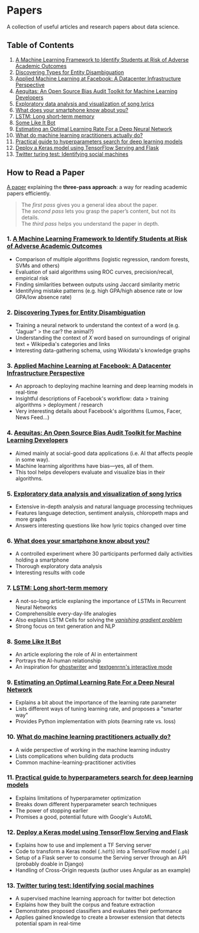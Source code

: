  # Papers
A collection of useful articles and research papers about data science.

## Table of Contents
1. [A Machine Learning Framework to Identify Students at Risk of Adverse Academic Outcomes](#1-a-machine-learning-framework-to-identify-students-at-risk-of-adverse-academic-outcomes)
2. [Discovering Types for Entity Disambiguation](#2-discovering-types-for-entity-disambiguation)
3. [Applied Machine Learning at Facebook: A Datacenter Infrastructure Perspective](#3-applied-machine-learning-at-facebook-a-datacenter-infrastructure-perspective)
4. [Aequitas: An Open Source Bias Audit Toolkit for Machine Learning Developers](#4-aequitas-an-open-source-bias-audit-toolkit-for-machine-learning-developers)
5. [Exploratory data analysis and visualization of song lyrics](#5-exploratory-data-analysis-and-visualization-of-song-lyrics)
6. [What does your smartphone know about you?](#6-what-does-your-smartphone-know-about-you)
7. [LSTM: Long short-term memory](#7-lstm-long-short-term-memory)
8. [Some Like It Bot](#8-some-like-it-bot)
9. [Estimating an Optimal Learning Rate For a Deep Neural Network](#9-estimating-an-optimal-learning-rate-for-a-deep-neural-network)
10. [What do machine learning practitioners actually do?](#10-what-do-machine-learning-practitioners-actually-do)
11. [Practical guide to hyperparameters search for deep learning models](#11-practical-guide-to-hyperparameters-search-for-deep-learning-models)
12. [Deploy a Keras model using TensorFlow Serving and Flask](#12-deploy-a-keras-model-using-tensorflow-serving-and-flask)
13. [Twitter turing test: Identifying social machines](#13-twitter-turing-test-identifying-social-machines)
  
## How to Read a Paper
[A paper](papers/How-to-Read-a-Paper.pdf) explaining the **three-pass approach**: a way for reading academic papers efficiently.

> The *first pass* gives you a general idea about the paper.  
The *second pass* lets you grasp the paper’s content, but not its details.  
The *third pass* helps you understand the paper in depth.

### 1. [A Machine Learning Framework to Identify Students at Risk of Adverse Academic Outcomes](papers/A-Machine-Learning-Framework-to-Identify-Students-at-Risk-of-Adverse-Academic-Outcomes.pdf)
  * Comparison of multiple algorithms (logistic regression, random forests, SVMs and others)
  * Evaluation of said algorithms using ROC curves, precision/recall, empirical risk
  * Finding similarities between outputs using Jaccard similarity metric
  * Identifying mistake patterns (e.g. high GPA/high absence rate or low GPA/low absence rate)
### 2. [Discovering Types for Entity Disambiguation](https://blog.openai.com/discovering-types-for-entity-disambiguation/)
  * Training a neural network to understand the context of a word (e.g. "Jaguar" > the car? the animal?)
  * Understanding the context of *X* word based on surroundings of original text + Wikipedia's categories and links
  * Interesting data-gathering schema, using Wikidata's knowledge graphs
### 3. [Applied Machine Learning at Facebook: A Datacenter Infrastructure Perspective](papers/Applied-Machine-Learning-at-Facebook_-A-Datacenter-Infrastructure-Perspective.pdf)
  * An approach to deploying machine learning and deep learning models in real-time
  * Insightful descriptions of Facebook's workflow: data > training algorithms > deployment / research
  * Very interesting details about Facebook's algorithms (Lumos, Facer, News Feed...)
### 4. [Aequitas: An Open Source Bias Audit Toolkit for Machine Learning Developers](http://dsapp.uchicago.edu/aequitas/)
  * Aimed mainly at social-good data applications (i.e. AI that affects people in some way).
  * Machine learning algorithms have bias—yes, all of them. 
  * This tool helps developers evaluate and visualize bias in their algorithms.
### 5. [Exploratory data analysis and visualization of song lyrics](https://blancas.io/song-lyrics/)
  * Extensive in-depth analysis and natural language processing techniques
  * Features language detection, sentiment analysis, chloropeth maps and more graphs
  * Answers interesting questions like how lyric topics changed over time  
### 6. [What does your smartphone know about you?](https://www.kaggle.com/morrisb/what-does-your-smartphone-know-about-you)
  * A controlled experiment where 30 participants performed daily activities holding a smartphone
  * Thorough exploratory data analysis
  * Interesting results with code
### 7. [LSTM: Long short-term memory](https://skymind.ai/wiki/lstm)
  * A not-so-long article explaning the importance of LSTMs in Recurrent Neural Networks
  * Comprehensible every-day-life analogies 
  * Also explains LSTM Cells for solving the [*vanishing gradient problem*](https://en.wikipedia.org/wiki/Vanishing_gradient_problem)
  * Strong focus on text generation and NLP
### 8. [Some Like It Bot](https://fivethirtyeight.com/features/some-like-it-bot/)
  * An article exploring the role of AI in entertainment
  * Portrays the AI-human relationship
  * An inspiration for [ghostwriter](https://github.com/Juanets/ghostwriter) and [textgenrnn's interactive mode](https://github.com/minimaxir/textgenrnn/pull/52)
### 9. [Estimating an Optimal Learning Rate For a Deep Neural Network](https://towardsdatascience.com/estimating-optimal-learning-rate-for-a-deep-neural-network-ce32f2556ce0)
  * Explains a bit about the importance of the learning rate parameter
  * Lists different ways of tuning learning rate, and proposes a "smarter way"
  * Provides Python implementation with plots (learning rate vs. loss)
### 10. [What do machine learning practitioners actually do?](http://www.fast.ai/2018/07/12/auto-ml-1/)
  * A wide perspective of working in the machine learning industry
  * Lists complications when building data products
  * Common machine-learning-practitioner activities
### 11. [Practical guide to hyperparameters search for deep learning models](https://blog.floydhub.com/guide-to-hyperparameters-search-for-deep-learning-models/)
  * Explains limitations of hyperparameter optimization
  * Breaks down different hyperparameter search techniques
  * The power of stopping earlier
  * Promises a good, potential future with Google's AutoML
### 12. [Deploy a Keras model using TensorFlow Serving and Flask](https://towardsdatascience.com/deploying-keras-models-using-tensorflow-serving-and-flask-508ba00f1037)
  * Explains how to use and implement a TF Serving server
  * Code to transform a Keras model (`.hdf5`) into a TensorFlow model (`.pb`)
  * Setup of a Flask server to consume the Serving server through an API (probably doable in Django)
  * Handling of Cross-Origin requests (author uses Angular as an example)
### 13. [Twitter turing test: Identifying social machines](/papers/Twitter-turing-test_-Identifying-social-machines.pdf)
  * A supervised machine learning approach for twitter bot detection
  * Explains how they built the corpus and feature extraction
  * Demonstrates proposed classifiers and evaluates their performance
  * Applies gained knowledge to create a browser extension that detects potential spam in real-time
